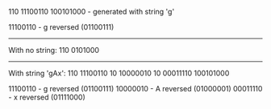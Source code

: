 110 11100110 100101000 - generated with string 'g'

11100110 - g reversed (01100111)

***

With no string: 110 0101000

***

With string 'gAx':
110 11100110 10 10000010 10 00011110 100101000

11100110 - g reversed (01100111)
10000010 - A reversed (01000001)
00011110 - x reversed (01111000)